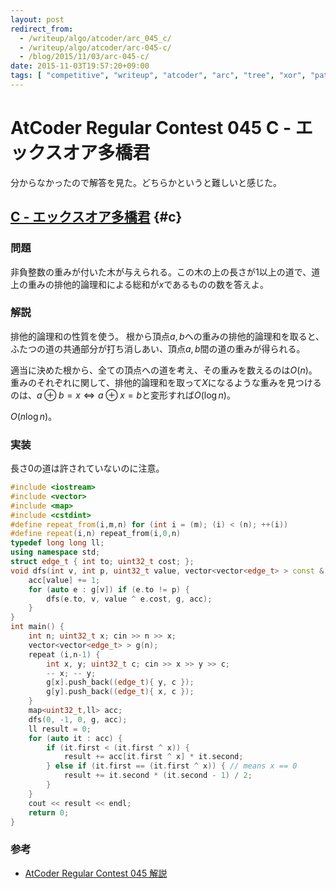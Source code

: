 ```yaml
---
layout: post
redirect_from:
  - /writeup/algo/atcoder/arc_045_c/
  - /writeup/algo/atcoder/arc-045-c/
  - /blog/2015/11/03/arc-045-c/
date: 2015-11-03T19:57:20+09:00
tags: [ "competitive", "writeup", "atcoder", "arc", "tree", "xor", "path", "dfs" ]
---
```


# AtCoder Regular Contest 045 C - エックスオア多橋君

分からなかったので解答を見た。どちらかというと難しいと感じた。

<!-- more -->

## [C - エックスオア多橋君](https://beta.atcoder.jp/contests/arc045/tasks/arc045_c) {#c}

### 問題

非負整数の重みが付いた木が与えられる。この木の上の長さが$1$以上の道で、道上の重みの排他的論理和による総和が$x$であるものの数を答えよ。

### 解説

排他的論理和の性質を使う。
根から頂点$a,b$への重みの排他的論理和を取ると、ふたつの道の共通部分が打ち消しあい、頂点$a,b$間の道の重みが得られる。

適当に決めた根から、全ての頂点への道を考え、その重みを数えるのは$O(n)$。
重みのそれぞれに関して、排他的論理和を取って$X$になるような重みを見つけるのは、$a \oplus b = x \iff a \oplus x = b$と変形すれば$O(\log n)$。

$O(n \log n)$。

### 実装

長さ$0$の道は許されていないのに注意。

``` c++
#include <iostream>
#include <vector>
#include <map>
#include <cstdint>
#define repeat_from(i,m,n) for (int i = (m); (i) < (n); ++(i))
#define repeat(i,n) repeat_from(i,0,n)
typedef long long ll;
using namespace std;
struct edge_t { int to; uint32_t cost; };
void dfs(int v, int p, uint32_t value, vector<vector<edge_t> > const & g, map<uint32_t,ll> & acc) {
    acc[value] += 1;
    for (auto e : g[v]) if (e.to != p) {
        dfs(e.to, v, value ^ e.cost, g, acc);
    }
}
int main() {
    int n; uint32_t x; cin >> n >> x;
    vector<vector<edge_t> > g(n);
    repeat (i,n-1) {
        int x, y; uint32_t c; cin >> x >> y >> c;
        -- x; -- y;
        g[x].push_back((edge_t){ y, c });
        g[y].push_back((edge_t){ x, c });
    }
    map<uint32_t,ll> acc;
    dfs(0, -1, 0, g, acc);
    ll result = 0;
    for (auto it : acc) {
        if (it.first < (it.first ^ x)) {
            result += acc[it.first ^ x] * it.second;
        } else if (it.first == (it.first ^ x)) { // means x == 0
            result += it.second * (it.second - 1) / 2;
        }
    }
    cout << result << endl;
    return 0;
}
```

### 参考

-   [AtCoder Regular Contest 045 解説](http://www.slideshare.net/chokudai/arc045)
